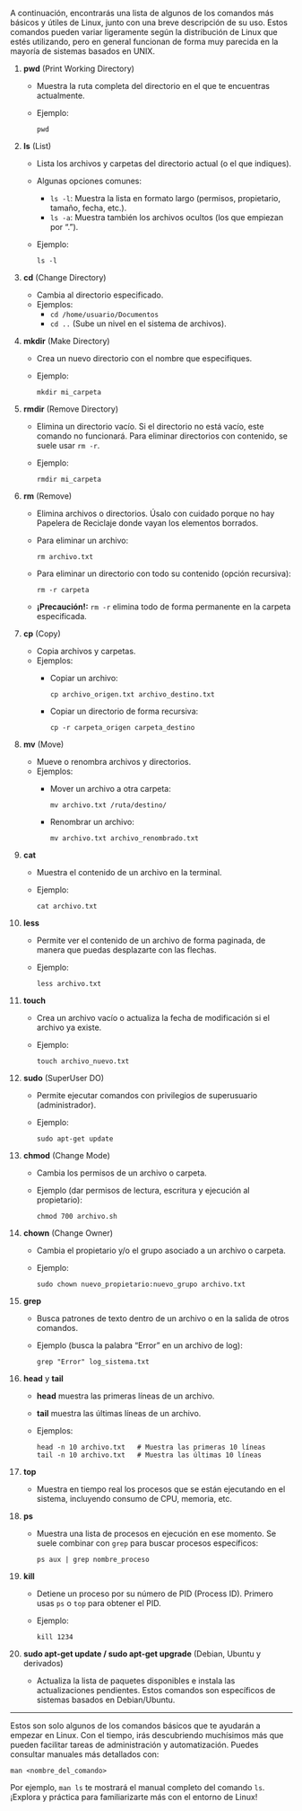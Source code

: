 

A continuación, encontrarás una lista de algunos de los comandos más básicos y útiles de Linux, junto con una breve descripción de su uso. Estos comandos pueden variar ligeramente según la distribución de Linux que estés utilizando, pero en general funcionan de forma muy parecida en la mayoría de sistemas basados en UNIX.

1. **pwd** (Print Working Directory)
    
    - Muestra la ruta completa del directorio en el que te encuentras actualmente.
    - Ejemplo:
        
        ```
        pwd
        ```
        
2. **ls** (List)
    
    - Lista los archivos y carpetas del directorio actual (o el que indiques).
    - Algunas opciones comunes:
        - `ls -l`: Muestra la lista en formato largo (permisos, propietario, tamaño, fecha, etc.).
        - `ls -a`: Muestra también los archivos ocultos (los que empiezan por “.”).
    - Ejemplo:
        
        ```
        ls -l
        ```
        
3. **cd** (Change Directory)
    
    - Cambia al directorio especificado.
    - Ejemplos:
        - `cd /home/usuario/Documentos`
        - `cd ..` (Sube un nivel en el sistema de archivos).
4. **mkdir** (Make Directory)
    
    - Crea un nuevo directorio con el nombre que especifiques.
    - Ejemplo:
        
        ```
        mkdir mi_carpeta
        ```
        
5. **rmdir** (Remove Directory)
    
    - Elimina un directorio vacío. Si el directorio no está vacío, este comando no funcionará. Para eliminar directorios con contenido, se suele usar `rm -r`.
    - Ejemplo:
        
        ```
        rmdir mi_carpeta
        ```
        
6. **rm** (Remove)
    
    - Elimina archivos o directorios. Úsalo con cuidado porque no hay Papelera de Reciclaje donde vayan los elementos borrados.
    - Para eliminar un archivo:
        
        ```
        rm archivo.txt
        ```
        
    - Para eliminar un directorio con todo su contenido (opción recursiva):
        
        ```
        rm -r carpeta
        ```
        
    - **¡Precaución!:** `rm -r` elimina todo de forma permanente en la carpeta especificada.
7. **cp** (Copy)
    
    - Copia archivos y carpetas.
    - Ejemplos:
        - Copiar un archivo:
            
            ```
            cp archivo_origen.txt archivo_destino.txt
            ```
            
        - Copiar un directorio de forma recursiva:
            
            ```
            cp -r carpeta_origen carpeta_destino
            ```
            
8. **mv** (Move)
    
    - Mueve o renombra archivos y directorios.
    - Ejemplos:
        - Mover un archivo a otra carpeta:
            
            ```
            mv archivo.txt /ruta/destino/
            ```
            
        - Renombrar un archivo:
            
            ```
            mv archivo.txt archivo_renombrado.txt
            ```
            
9. **cat**
    
    - Muestra el contenido de un archivo en la terminal.
    - Ejemplo:
        
        ```
        cat archivo.txt
        ```
        
10. **less**
    
    - Permite ver el contenido de un archivo de forma paginada, de manera que puedas desplazarte con las flechas.
    - Ejemplo:
        
        ```
        less archivo.txt
        ```
        
11. **touch**
    
    - Crea un archivo vacío o actualiza la fecha de modificación si el archivo ya existe.
    - Ejemplo:
        
        ```
        touch archivo_nuevo.txt
        ```
        
12. **sudo** (SuperUser DO)
    
    - Permite ejecutar comandos con privilegios de superusuario (administrador).
    - Ejemplo:
        
        ```
        sudo apt-get update
        ```
        
13. **chmod** (Change Mode)
    
    - Cambia los permisos de un archivo o carpeta.
    - Ejemplo (dar permisos de lectura, escritura y ejecución al propietario):
        
        ```
        chmod 700 archivo.sh
        ```
        
14. **chown** (Change Owner)
    
    - Cambia el propietario y/o el grupo asociado a un archivo o carpeta.
    - Ejemplo:
        
        ```
        sudo chown nuevo_propietario:nuevo_grupo archivo.txt
        ```
        
15. **grep**
    
    - Busca patrones de texto dentro de un archivo o en la salida de otros comandos.
    - Ejemplo (busca la palabra “Error” en un archivo de log):
        
        ```
        grep "Error" log_sistema.txt
        ```
        
16. **head** y **tail**
    
    - **head** muestra las primeras líneas de un archivo.
    - **tail** muestra las últimas líneas de un archivo.
    - Ejemplos:
        
        ```
        head -n 10 archivo.txt   # Muestra las primeras 10 líneas
        tail -n 10 archivo.txt   # Muestra las últimas 10 líneas
        ```
        
17. **top**
    
    - Muestra en tiempo real los procesos que se están ejecutando en el sistema, incluyendo consumo de CPU, memoria, etc.
18. **ps**
    
    - Muestra una lista de procesos en ejecución en ese momento. Se suele combinar con `grep` para buscar procesos específicos:
        
        ```
        ps aux | grep nombre_proceso
        ```
        
19. **kill**
    
    - Detiene un proceso por su número de PID (Process ID). Primero usas `ps` o `top` para obtener el PID.
    - Ejemplo:
        
        ```
        kill 1234
        ```
        
20. **sudo apt-get update / sudo apt-get upgrade** (Debian, Ubuntu y derivados)
    
    - Actualiza la lista de paquetes disponibles e instala las actualizaciones pendientes. Estos comandos son específicos de sistemas basados en Debian/Ubuntu.

---

Estos son solo algunos de los comandos básicos que te ayudarán a empezar en Linux. Con el tiempo, irás descubriendo muchísimos más que pueden facilitar tareas de administración y automatización. Puedes consultar manuales más detallados con:

```
man <nombre_del_comando>
```

Por ejemplo, `man ls` te mostrará el manual completo del comando `ls`. ¡Explora y práctica para familiarizarte más con el entorno de Linux!
